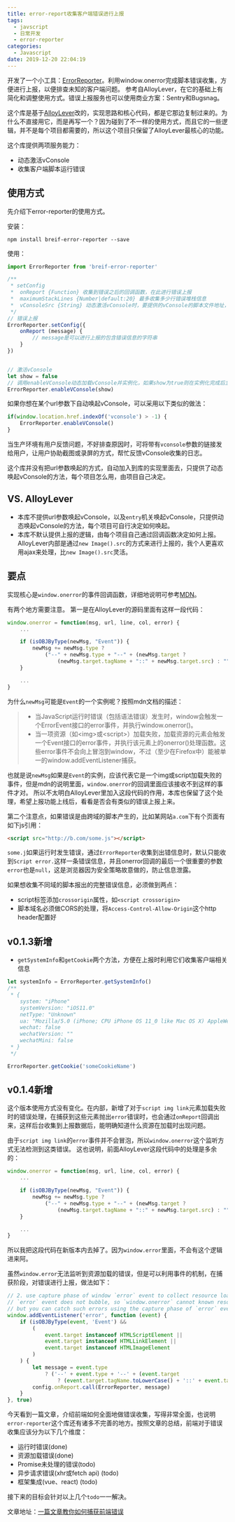 ```yaml
---
title: error-report收集客户端错误进行上报
tags:
  - javscript
  - 日常开发
  - error-reporter
categories:
  - Javascript
date: 2019-12-20 22:04:19
---
```



开发了一个小工具：[ErrorReporter](https://github.com/liuyunzhuge/error-reporter)。利用window.onerror完成脚本错误收集，方便进行上报，以便排查未知的客户端问题。 参考自AlloyLever，在它的基础上有简化和调整使用方式。错误上报服务也可以使用商业方案：Sentry和Bugsnag。

<!-- more -->

这个库是基于[AlloyLever](https://github.com/AlloyTeam/AlloyLever)改的，实现思路和核心代码，都是它那边复制过来的。为什么不直接用它，而是再写一个？因为碰到了不一样的使用方式，而且它的一些逻辑，并不是每个项目都需要的，所以这个项目只保留了AlloyLever最核心的功能。

这个库提供两项服务能力：
* 动态激活vConsole
* 收集客户端脚本运行错误

## 使用方式
先介绍下error-reporter的使用方式。

安装：
```
npm install breif-error-reporter --save
```

使用：
```js
import ErrorReporter from 'breif-error-reporter'

/**
 * setConfig
 *  onReport {Function} 收集到错误之后的回调函数，在此进行错误上报
 *  maximumStackLines {Number|default:20} 最多收集多少行错误堆栈信息
 *  vConsoleSrc {String} 动态激活vConsole时，要提供的vConsole的脚本文件地址，默认值使用的是Bootcss提供的cdn地址
 */
// 错误上报
ErrorReporter.setConfig({
    onReport (message) {
        // message是可以进行上报的包含错误信息的字符串
    }
})


// 激活vConsole
let show = false
// 调用enableVConsole动态加载vConsole并实例化，如果show为true则在实例化完成后立即展示vConsole
ErrorReporter.enableVConsole(show)
```

如果你想在某个url参数下自动唤起vConsole，可以采用以下类似的做法：
```js
if(window.location.href.indexOf('vconsole') > -1) {
    ErrorReporter.enableVConsole()
}
```
当生产环境有用户反馈问题，不好排查原因时，可将带有`vconsole`参数的链接发给用户，让用户协助截图或录屏的方式，帮忙反馈vConsole收集的日志。

这个库并没有把url参数唤起的方式，自动加入到库的实现里面去，只提供了动态唤起vConsole的方法，每个项目怎么用，由项目自己决定。


## VS. AlloyLever
* 本库不提供url参数唤起vConsole，以及`entry`机关唤起vConsole，只提供动态唤起vConsole的方法，每个项目可自行决定如何唤起。
* 本库不默认提供上报的逻辑，由每个项目自己通过回调函数决定如何上报。 AlloyLever内部是通过`new Image().src`的方式来进行上报的，我个人更喜欢用ajax来处理，比`new Image().src`灵活。

## 要点
实现核心是`window.onerror`的事件回调函数，详细地说明可参考[MDN](https://developer.mozilla.org/zh-CN/docs/Web/API/GlobalEventHandlers/onerror)。

有两个地方需要注意。 第一是在AlloyLever的源码里面有这样一段代码：
```js
window.onerror = function(msg, url, line, col, error) {
    ...

    if (isOBJByType(newMsg, "Event")) {
        newMsg += newMsg.type ?
            ("--" + newMsg.type + "--" + (newMsg.target ?
                (newMsg.target.tagName + "::" + newMsg.target.src) : "")) : ""
    }

    ...
}
```
为什么`newMsg`可能是`Event`的一个实例呢？按照mdn文档的描述：
> * 当JavaScript运行时错误（包括语法错误）发生时，window会触发一个ErrorEvent接口的error事件，并执行window.onerror()。
> * 当一项资源（如\<img\>或\<script\>）加载失败，加载资源的元素会触发一个Event接口的error事件，并执行该元素上的onerror()处理函数。这些error事件不会向上冒泡到window，不过（至少在Firefox中）能被单一的window.addEventListener捕获。

也就是说`newMsg`如果是`Event`的实例，应该代表它是一个img或script加载失败的事件，但是mdn的说明里面，`window.onerror`的回调里面应该接收不到这样的事件才对。 所以不太明白AlloyLever里加入这段代码的作用，本库也保留了这个处理，希望上报功能上线后，看看是否会有类似的错误上报上来。

第二个注意点，如果错误是由跨域的脚本产生的，比如某网站`a.com`下有个页面有如下js引用：
```html
<script src="http://b.com/some.js"></script>
```
`some.j`如果运行时发生错误，通过`ErrorReporter`收集到出错信息时，默认只能收到`Script error.`这样一条错误信息，并且onerror回调的最后一个很重要的参数`error`也是`null`，这是浏览器因为安全策略故意做的，防止信息泄露。

如果想收集不同域的脚本报出的完整错误信息，必须做到两点：
* script标签添加`crossorigin`属性，如`<script crossorigin>`
* 脚本域名必须做CORS的处理，将`Access-Control-Allow-Origin`这个http header配置好

## v0.1.3新增
* `getSystemInfo`和`getCookie`两个方法，方便在上报时利用它们收集客户端相关信息
```js
let systemInfo = ErrorReporter.getSystemInfo()
/**
 * {
    system: "iPhone"
    systemVersion: "iOS11.0"
    netType: "Unknown"
    ua: "Mozilla/5.0 (iPhone; CPU iPhone OS 11_0 like Mac OS X) AppleWebKit/604.1.38 ..."
    wechat: false
    wechatVersion: ""
    wechatMini: false
 * }
 */

ErrorReporter.getCookie('someCookieName')
```

## v0.1.4新增
这个版本使用方式没有变化。在内部，新增了对于`script img link`元素加载失败时的错误处理，在捕获到这些元素抛出`error`错误时，也会通过`onReport`回调出来，这样后台收集到上报数据后，能明确知道什么资源在加载时出现问题。

由于`script img link`的`error`事件并不会冒泡，所以`window.onerror`这个监听方式无法检测到这类错误。 这也说明，前面AlloyLever这段代码中的处理是多余的：
```js
window.onerror = function(msg, url, line, col, error) {
    ...

    if (isOBJByType(newMsg, "Event")) {
        newMsg += newMsg.type ?
            ("--" + newMsg.type + "--" + (newMsg.target ?
                (newMsg.target.tagName + "::" + newMsg.target.src) : "")) : ""
    }

    ...
}
```
所以我把这段代码在新版本内去掉了。因为`window.error`里面，不会有这个逻辑进来阿。

虽然`window.error`无法监听到资源加载的错误，但是可以利用事件的机制，在捕获阶段，对错误进行上报，做法如下：
```js
// 2. use capture phase of window `error` event to collect resource loading errors
// `error` event does not bubble, so `window.onerror` cannot known resource loading errors
// but you can catch such errors using the capture phase of `error` event
window.addEventListener('error', function (event) {
    if (isOBJByType(event, 'Event') &&
        (
            event.target instanceof HTMLScriptElement ||
            event.target instanceof HTMLLinkElement ||
            event.target instanceof HTMLImageElement
        )
    ) {
        let message = event.type
            ? ('--' + event.type + '--' + (event.target
                ? (event.target.tagName.toLowerCase() + '::' + event.target.src) : '')) : ''
        config.onReport.call(ErrorReporter, message)
    }
}, true)
```

今天看到一篇文章，介绍前端如何全面地做错误收集，写得非常全面，也说明`error-reporter`这个库还有诸多不完善的地方。按照文章的总结，前端对于错误收集应该分为以下几个维度：
* 运行时错误(done)
* 资源加载错误(done)
* Promise未处理的错误(todo)
* 异步请求错误(xhr或fetch api) (todo)
* 框架集成(vue、react) (todo)

接下来的目标会针对以上几个`todo`一一解决。

文章地址：[一篇文章教你如何捕获前端错误](https://mp.weixin.qq.com/s/E51lKQOojsvhHvACIyXwhw)